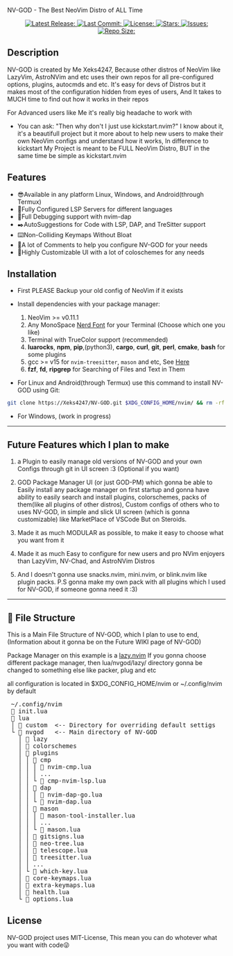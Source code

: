 NV-GOD - The Best NeoVim Distro of ALL Time

<div align="center"><p>
    <a href="https://github.com/Xeks4237/NV-GOD/releases/latest">
      <img alt="Latest Release:" src="https://img.shields.io/github/v/release/Xeks4247/NV-GOD?style=for-the-badge&logo=starship&color=A6E3A1&logoColor=181825&labelColor=&include_prerelease&sort=semver" />
    </a>
    <a href="https://github.com/Xeks4237/NV-GOD/pulse">
      <img alt="Last Commit:" src="https://img.shields.io/github/last-commit/Xeks4237/NV-GOD?style=for-the-badge&logo=git&color=FAB387&logoColor=F38BA8&labelColor=181825"/>
    </a>
    <a href="https://github.com/Xeks4237/NV-GOD/LICENSE">
      <img alt="License:" src="https://img.shields.io/github/license/Xeks4237/NV-GOD?style=for-the-badge&color=CBA6F7&labelColor=181825" />
    </a>
    <a href="https://github.com/Xeks4237/NV-GOD/stargazers">
      <img alt="Stars:" src="https://img.shields.io/github/stars/Xeks4237/NV-GOD?style=for-the-badge&color=F9E2AF&labelColor=181825" />
    </a>
    <a href="https://github.com/Xeks4237/NV-GOD/issues">
      <img alt="Issues:" src="https://img.shields.io/github/issues/Xeks4237/NV-GOD?style=for-the-badge&color=F38BA8&labelColor=181825" />
    </a>
    <a href="https://github.com/Xeks4237/NV-GOD">
      <img alt="Repo Size:" src="https://img.shields.io/github/repo-size/Xeks4237/NV-GOD?color=B4BEFE&label=Size&style=for-the-badge&labelColor=181825" />
    </a>
</div>

## Description

NV-GOD is created by Me Xeks4247, Because other distros of NeoVim like LazyVim, AstroNVim and etc uses their own repos for all pre-configured options, plugins, autocmds and etc. It's easy for devs of Distros but it makes most of the configuration hidden from eyes of users, And It takes to MUCH time to find out how it works in their repos

For Advanced users like Me it's really big headache to work with

- You can ask: "Then why don't I just use kickstart.nvim?"
  I know about it, it's a beautifull project but it more about to help new users to make their own NeoVim configs and understand how it works, In difference to kickstart My Project is meant to be FULL NeoVim Distro, BUT in the same time be simple as kickstart.nvim

## Features

- 😎Available in any platform Linux, Windows, and Android(through Termux)
- 💪Fully Configured LSP Servers for different languages
- 🐞Full Debugging support with nvim-dap
- ✒️AutoSuggestions for Code with LSP, DAP, and TreSitter support
- ⌨️Non-Colliding Keymaps Without Bloat
- 📝A lot of Comments to help you configure NV-GOD for your needs
- 🤩Highly Customizable UI with a lot of coloschemes for any needs

## Installation

- First PLEASE Backup your old config of NeoVim if it exists

- Install dependencies with your package manager:
  1. NeoVim >= v0.11.1
  2. Any MonoSpace [Nerd Font](https://www.nerdfonts.com/) for your Terminal (Choose which one you like)
  3. Terminal with TrueColor support (recommended)
  4. **luarocks**, **npm**, **pip**,(python3), **cargo**, **curl**, **git**, **perl**, **cmake**, **bash** for some plugins
  5. gcc >= v15 for `nvim-treesitter`, `mason` and etc, See [Here](https://github.com/nvim-treesitter/nvim-treesitter#requirements)
  6. **fzf**, **fd**, **ripgrep** for Searching of Files and Text in Them

- For Linux and Android(through Termux) use this command to install NV-GOD using Git:

```sh
git clone https://Xeks4247/NV-GOD.git $XDG_CONFIG_HOME/nvim/ && rm -rf $XDG_CONFIG_HOME/nvim/.git/
```

- For Windows, (work in progress)

---

## Future Features which I plan to make

1. a Plugin to easily manage old versions of NV-GOD and your own Configs through git in UI screen :3 (Optional if you want)

2. GOD Package Manager UI (or just GOD-PM) which gonna be able to Easily install any package manager on first startup and gonna have ability to easily search and install plugins, colorschemes, packs of them(like all plugins of other distros), Custom configs of others who to uses NV-GOD, in simple and slick UI screen (which is gonna customizable) like MarketPlace of VSCode But on Steroids.

3. Made it as much MODULAR as possible, to make it easy to choose what you want from it

4. Made it as much Easy to configure for new users and pro NVim enjoyers than LazyVim, NV-Chad, and AstroNVim Distros

5. And I doesn't gonna use snacks.nvim, mini.nvim, or blink.nvim like plugin packs.
   P.S gonna make my own pack with all plugins which I used for NV-GOD, if someone gonna need it :3)

---

## 📂 File Structure

This is a Main File Structure of NV-GOD, which I plan to use to end,
(Information about it gonna be on the Future WIKI page of NV-GOD)

Package Manager on this example is a [lazy.nvim](https://github.com/folke/lazy.nvim)
If you gonna choose different package manager, then lua/nvgod/lazy/ directory gonna be changed to something else like packer, plug and etc

all configuration is located in $XDG_CONFIG_HOME/nvim or ~/.config/nvim by default

<pre>
 ~/.config/nvim
 📄 init.lua
 📁 lua
 │ 📁 custom  <-- Directory for overriding default settigs
 └ 📁 nvgod   <-- Main directory of NV-GOD
   │ 📁 lazy
   │ 📁 colorschemes
   │ 📁 plugins
   │ │ 📁 cmp
   │ │ │ 📄 nvim-cmp.lua
   │ │ │ ...
   │ │ └ 📄 cmp-nvim-lsp.lua
   │ │ 📁 dap
   │ │ │ 📄 nvim-dap-go.lua
   │ │ └ 📄 nvim-dap.lua
   │ │ 📁 mason
   │ │ │ 📄 mason-tool-installer.lua
   │ │ │ ...
   │ │ └ 📄 mason.lua
   │ │ 📄 gitsigns.lua
   │ │ 📄 neo-tree.lua
   │ │ 📄 telescope.lua
   │ │ 📄 treesitter.lua
   │ │ ...
   │ └ 📄 which-key.lua
   │ 📄 core-keymaps.lua
   │ 📄 extra-keymaps.lua
   │ 📄 health.lua
   └ 📄 options.lua
</pre>

## License

NV-GOD project uses MIT-License, This mean you can do whotever what you want with code😜
